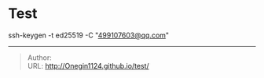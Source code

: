 # Test

ssh-keygen -t ed25519 -C &#34;499107603@qq.com&#34;

---

> Author:   
> URL: http://Onegin1124.github.io/test/  

